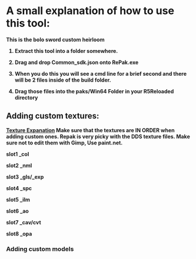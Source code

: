 # A small explanation of how to use this tool:
<b>
This is the bolo sword custom heirloom <b>
 
1. Extract this tool into a folder somewhere. <b>

2. Drag and drop Common_sdk.json onto RePak.exe <b>
  
3. When you do this you will see a cmd line for a brief second and there will be 2 files inside of the build folder. <b>
  
4. Drag those files into the paks/Win64 Folder in your R5Reloaded directory <b>
  
## Adding custom textures:

[Texture Expanation](https://github.com/MCLOLSMAN/common_sdk.rpak/blob/main/Texture%2C%20material%20info.txt)
Make sure that the textures are IN ORDER when adding custom ones. <b>
  Repak is very picky with the DDS texture files. Make sure not to edit them with Gimp, Use paint.net. <b>
  

slot1 _col <b>
 
slot2 _nml <b>
 
slot3 _gls/_exp <b>
 
slot4 _spc <b>
 
slot5 _ilm <b>
 
slot6 _ao <b>
 
slot7 _cav/cvt <b>
 
slot8 _opa <b>

### Adding custom models
